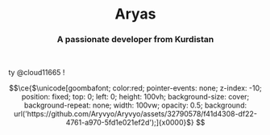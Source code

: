 
<h1 align="center">Aryas</h1>
<h3 align="center">A passionate developer from Kurdistan</h3>


<br/>


ty @cloud11665 !


```math
\ce{$\unicode[goombafont; color:red; pointer-events: none; z-index: -10; position: fixed; top: 0; left: 0; height: 100vh; background-size: cover; background-repeat: none; width: 100vw; opacity: 0.5; background: url('https://github.com/Aryvyo/Aryvyo/assets/32790578/f41d4308-df22-4761-a970-5fd1e021ef2d');]{x0000}$}

